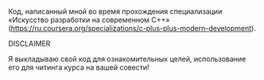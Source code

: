 Код, написанный мной во время прохождения специализации «Искусство разработки на современном C++» (https://ru.coursera.org/specializations/c-plus-plus-modern-development).

DISCLAIMER

Я выкладываю свой код для ознакомительных целей, использование его для читинга курса на вашей совести!